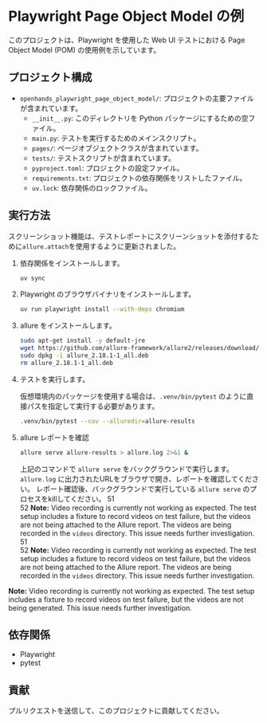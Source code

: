 # Playwright Page Object Model の例

このプロジェクトは、Playwright を使用した Web UI テストにおける Page Object Model (POM) の使用例を示しています。

## プロジェクト構成

- `openhands_playwright_page_object_model/`: プロジェクトの主要ファイルが含まれています。
  - `__init__.py`: このディレクトリを Python パッケージにするための空ファイル。
  - `main.py`: テストを実行するためのメインスクリプト。
  - `pages/`: ページオブジェクトクラスが含まれています。
  - `tests/`: テストスクリプトが含まれています。
  - `pyproject.toml`: プロジェクトの設定ファイル。
  - `requirements.txt`: プロジェクトの依存関係をリストしたファイル。
  - `uv.lock`: 依存関係のロックファイル。

## 実行方法

スクリーンショット機能は、テストレポートにスクリーンショットを添付するために`allure.attach`を使用するように更新されました。
1. 依存関係をインストールします。
   ```bash
   uv sync
   ```

2. Playwright のブラウザバイナリをインストールします。
   ```bash
   uv run playwright install --with-deps chromium
   ```

3. allure をインストールします。
   ```bash
   sudo apt-get install -y default-jre
   wget https://github.com/allure-framework/allure2/releases/download/2.18.1/allure_2.18.1-1_all.deb
   sudo dpkg -i allure_2.18.1-1_all.deb
   rm allure_2.18.1-1_all.deb
   ```

4. テストを実行します。

   仮想環境内のパッケージを使用する場合は、`.venv/bin/pytest` のように直接パスを指定して実行する必要があります。
   ```bash
   .venv/bin/pytest --cov --alluredir=allure-results
   ```

5. allure レポートを確認
   ```bash
   allure serve allure-results > allure.log 2>&1 &
   ```
   上記のコマンドで `allure serve` をバックグラウンドで実行します。
   `allure.log` に出力されたURLをブラウザで開き、レポートを確認してください。
   レポート確認後、バックグラウンドで実行している `allure serve` のプロセスをkillしてください。
51      
    52  **Note:** Video recording is currently not working as expected. The test setup includes a fixture to record videos on test failure, but the videos are not being attached to the Allure report. The videos are being recorded in the `videos` directory. This issue needs further investigation.
51      
    52  **Note:** Video recording is currently not working as expected. The test setup includes a fixture to record videos on test failure, but the videos are not being attached to the Allure report. The videos are being recorded in the `videos` directory. This issue needs further investigation.

**Note:** Video recording is currently not working as expected. The test setup includes a fixture to record videos on test failure, but the videos are not being generated. This issue needs further investigation.

## 依存関係

- Playwright
- pytest

## 貢献
プルリクエストを送信して、このプロジェクトに貢献してください。
